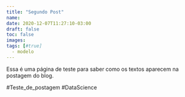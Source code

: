 ```yaml
---
title: "Segundo Post"
name: 
date: 2020-12-07T11:27:10-03:00
draft: false
toc: false
images:
tags: [#true]
  - modelo
---
```


Essa é uma página de teste para saber como os textos aparecem na postagem do blog.

#Teste_de_postagem
#DataScience
